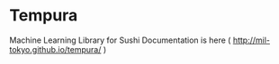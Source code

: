 Tempura
==============

Machine Learning Library for Sushi
Documentation is here ( http://mil-tokyo.github.io/tempura/ )
